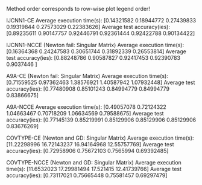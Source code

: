 Method order corresponds to row-wise plot legend order!

IJCNN1-CE
Average execution time(s): [0.14321582 0.18944772 0.27439833 0.19319844 0.27573029 0.22383626]
Average test accuracy(ies): [0.89235611 0.90147757 0.92446791 0.92361444 0.92422788 0.90134422]

IJCNN1-NCCE (Newton fail: Singular Matrix)
Average execution time(s): [0.16364368 0.24247583 0.30651744 0.31892339 0.26553814]
Average test accuracy(ies): [0.88248786 0.90587827 0.92417453 0.92390783 0.9037446 ]

A9A-CE (Newton fail: Singular Matrix)
Average execution time(s): [0.71559525 0.97362463 1.38576921 1.40587942 1.07932448]
Average test accuracy(ies): [0.77480908 0.85101243 0.84994779 0.84994779 0.83866675]

A9A-NCCE
Average execution time(s): [0.49057078 0.72124322 1.04663467 0.70718209 1.06634569 0.79588675]
Average test accuracy(ies): [0.77145139 0.85219991 0.85129906 0.85129906 0.85129906 0.83676269]

COVTYPE-CE (Newton and GD: Singular Matrix)
Average execution time(s): [11.22298996 16.72143237 16.94164968 12.55757769]
Average test accuracy(ies): [0.72958906 0.75672103 0.7565994  0.69392485]

COVTYPE-NCCE (Newton and GD: Singular Matrix)
Average execution time(s): [11.6532023  17.29981494 17.521415   12.41739766]
Average test accuracy(ies): [0.73117021 0.75665448 0.75581457 0.69297479]
